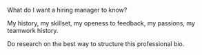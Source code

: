 What do I want a hiring manager to know?

My history, my skillset, my openess to feedback, my passions, my teamwork history.

Do research on the best way to structure this professional bio.
